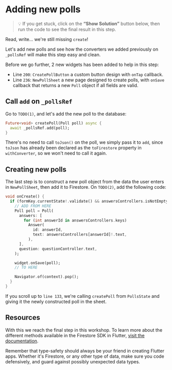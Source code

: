 # Adding new polls

> 💡 If you get stuck, click on the **“Show Solution”** button below, then run the code to see the final result in this step.

Read, write... we're still missing `create`!

Let's add new polls and see how the converters we added previously on `_pollsRef` will make this step easy and clean.

Before we go further, 2 new widgets has been added to help in this step:
- Line `200`: `CreatePollButton` a custom button design with `onTap` callback. 
- Line `236`: `NewPollSheet` a new page designed to create polls, with `onSave` callback that returns a new `Poll` object if all fields are valid.

## Call `add` on `_pollsRef`

Go to `TODO(1)`, and let's add the new poll to the database:

```dart
Future<void> createPoll(Poll poll) async {
  await _pollsRef.add(poll);
}
```

There's no need to call `toJson()` on the poll, we simply pass it to `add`, since `toJson` has already been declared as the `toFirestore` property in `withConverter`, so we won't need to call it again.

## Creating new polls

The last step is to construct a new poll object from the data the user enters in `NewPollSheet`, then add it to Firestore. On `TODO(2)`, add the following code:

```dart
void onCreate() {
  if (formKey.currentState!.validate() && answersControllers.isNotEmpty) {
    // ADD FROM HERE
    Poll poll = Poll(
      answers: [
        for (int answerId in answersControllers.keys)
          Answer(
            id: answerId,
            text: answersControllers[answerId]!.text,
          ),
      ],
      question: questionController.text,
    );

    widget.onSave(poll);
    // TO HERE

    Navigator.of(context).pop();
  }
}
```

If you scroll up to `line 133`, we're calling `createPoll` from `PollsState` and giving it the newly constructed poll in the sheet.

## Resources

With this we reach the final step in this workshop. To learn more about the different methods available in the Firestore SDK in Flutter, [visit the documentation](https://firebase.flutter.dev/docs/firestore/usage).

Remember that type-safety should always be your friend in creating Flutter apps. Whether it's Firestore, or any other type of data, make sure you code defensively, and guard against possibly unexpected data types.